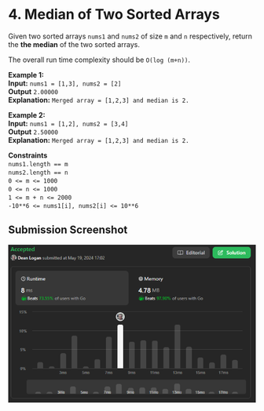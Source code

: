 # 4. Median of Two Sorted Arrays

Given two sorted arrays `nums1` and `nums2` of size `m` and `n` respectively, return the **the median** of the two sorted arrays.  

The overall run time complexity should be `O(log (m+n))`.

**Example 1:**  
    **Input:** `nums1 = [1,3], nums2 = [2]`  
    **Output** `2.00000`   
    **Explanation:** `Merged array = [1,2,3] and median is 2.`   

**Example 2:**  
    **Input:** `nums1 = [1,2], nums2 = [3,4]`  
    **Output** `2.50000`   
    **Explanation:** `Merged array = [1,2,3] and median is 2.`   

**Constraints**  
    `nums1.length == m`  
    `nums2.length == n`  
    `0 <= m <= 1000`  
    `0 <= n <= 1000`  
    `1 <= m + n <= 2000`  
    `-10**6 <= nums1[i], nums2[i] <= 10**6`  

## Submission Screenshot  

![Image](./median-of-two-sorted-arrays.png)